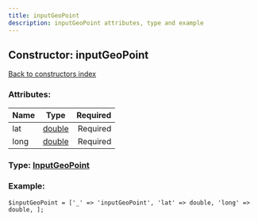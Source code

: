```yaml
---
title: inputGeoPoint
description: inputGeoPoint attributes, type and example
---
```

## Constructor: inputGeoPoint  
[Back to constructors index](index.md)



### Attributes:

| Name     |    Type       | Required |
|----------|:-------------:|---------:|
|lat|[double](../types/double.md) | Required|
|long|[double](../types/double.md) | Required|



### Type: [InputGeoPoint](../types/InputGeoPoint.md)


### Example:

```
$inputGeoPoint = ['_' => 'inputGeoPoint', 'lat' => double, 'long' => double, ];
```